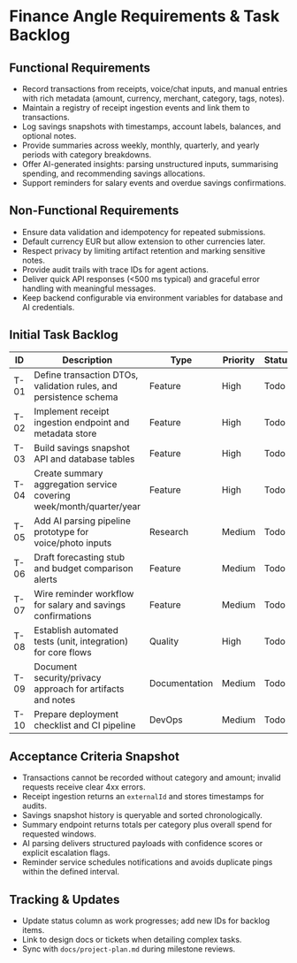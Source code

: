 # Finance Angle Requirements & Task Backlog

## Functional Requirements
- Record transactions from receipts, voice/chat inputs, and manual entries with rich metadata (amount, currency, merchant, category, tags, notes).
- Maintain a registry of receipt ingestion events and link them to transactions.
- Log savings snapshots with timestamps, account labels, balances, and optional notes.
- Provide summaries across weekly, monthly, quarterly, and yearly periods with category breakdowns.
- Offer AI-generated insights: parsing unstructured inputs, summarising spending, and recommending savings allocations.
- Support reminders for salary events and overdue savings confirmations.

## Non-Functional Requirements
- Ensure data validation and idempotency for repeated submissions.
- Default currency EUR but allow extension to other currencies later.
- Respect privacy by limiting artifact retention and marking sensitive notes.
- Provide audit trails with trace IDs for agent actions.
- Deliver quick API responses (<500 ms typical) and graceful error handling with meaningful messages.
- Keep backend configurable via environment variables for database and AI credentials.

## Initial Task Backlog
| ID | Description | Type | Priority | Status |
| -- | ----------- | ---- | -------- | ------ |
| T-01 | Define transaction DTOs, validation rules, and persistence schema | Feature | High | Todo |
| T-02 | Implement receipt ingestion endpoint and metadata store | Feature | High | Todo |
| T-03 | Build savings snapshot API and database tables | Feature | High | Todo |
| T-04 | Create summary aggregation service covering week/month/quarter/year | Feature | High | Todo |
| T-05 | Add AI parsing pipeline prototype for voice/photo inputs | Research | Medium | Todo |
| T-06 | Draft forecasting stub and budget comparison alerts | Feature | Medium | Todo |
| T-07 | Wire reminder workflow for salary and savings confirmations | Feature | Medium | Todo |
| T-08 | Establish automated tests (unit, integration) for core flows | Quality | High | Todo |
| T-09 | Document security/privacy approach for artifacts and notes | Documentation | Medium | Todo |
| T-10 | Prepare deployment checklist and CI pipeline | DevOps | Medium | Todo |

## Acceptance Criteria Snapshot
- Transactions cannot be recorded without category and amount; invalid requests receive clear 4xx errors.
- Receipt ingestion returns an `externalId` and stores timestamps for audits.
- Savings snapshot history is queryable and sorted chronologically.
- Summary endpoint returns totals per category plus overall spend for requested windows.
- AI parsing delivers structured payloads with confidence scores or explicit escalation flags.
- Reminder service schedules notifications and avoids duplicate pings within the defined interval.

## Tracking & Updates
- Update status column as work progresses; add new IDs for backlog items.
- Link to design docs or tickets when detailing complex tasks.
- Sync with `docs/project-plan.md` during milestone reviews.
